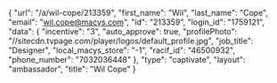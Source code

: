 {
    "url": "\/a\/wil-cope\/213359",
    "first_name": "Wil",
    "last_name": "Cope",
    "email": "wil.cope@macys.com",
    "id": "213359",
    "login_id": "1759121",
    "data": {
        "incentive": "3",
        "auto_approve": true,
        "profilePhoto": "\/\/sitecdn.tvpage.com\/player\/logos\/default_profile.jpg",
        "job_title": "Designer",
        "local_macys_store": "-1",
        "racif_id": "46500932",
        "phone_number": "7032036448"
    },
    "type": "captivate",
    "layout": "ambassador",
    "title": "Wil Cope"
}